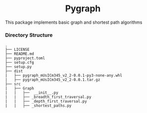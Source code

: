 <div align="center"><h1>Pygraph</h1></div>

This package implements basic graph and shortest path algorithms

### Directory Structure
```
.
├── LICENSE
├── README.md
├── pyproject.toml
├── setup.cfg
├── setup.py
├── dist
|   ├── pygraph_mUsICm345_v2_2-0.0.1-py3-none-any.whl
|   ├── pygraph_mUsICm345_v2_2-0.0.1.tar.gz
├── src
|   ├── Graph
|   |   ├──  __init__.py
|   |   ├── _breadth_first_traversal.py
|   |   ├── _depth_first_traversal.py
|   |   ├── _shortest_paths.py
```
